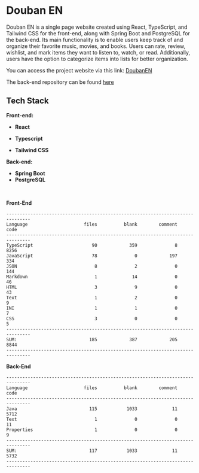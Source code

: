 # Douban EN

Douban EN is a single page website created using React, TypeScript, and Tailwind CSS for the front-end, along with
Spring Boot and PostgreSQL for the back-end. Its main functionality is to enable users keep track of and organize their
favorite
music, movies, and books. Users can rate, review, wishlist, and mark items they want to listen to, watch, or
read. Additionally, users have the option to categorize items into lists for better organization.

You can access the project website via this link:
[DoubanEN](https://douban-en.vercel.app)

The back-end repository can be found [here](https://github.com/spacemen0/DoubanENAPI)
## Tech Stack

**Front-end:**

- **React**

- **Typescript**

- **Tailwind CSS**

**Back-end:**

- **Spring Boot**
- **PostgreSQL**

<br>

**Front-End**

```
-------------------------------------------------------------------------------
Language                     files          blank        comment           code
-------------------------------------------------------------------------------
TypeScript                      90            359              8           8256
JavaScript                      78              0            197            334
JSON                             8              2              0            144
Markdown                         1             14              0             46
HTML                             3              9              0             43
Text                             1              2              0              9
INI                              1              1              0              7
CSS                              3              0              0              5
-------------------------------------------------------------------------------
SUM:                           185            387            205           8844
-------------------------------------------------------------------------------
```

**Back-End**

```
-------------------------------------------------------------------------------
Language                     files          blank        comment           code
-------------------------------------------------------------------------------
Java                           115           1033             11           5712
Text                             1              0              0             11
Properties                       1              0              0              9
-------------------------------------------------------------------------------
SUM:                           117           1033             11           5732
-------------------------------------------------------------------------------
```
